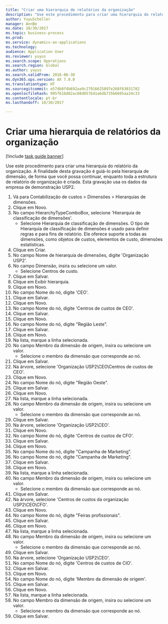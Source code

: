 ```yaml
--- 
title: "Criar uma hierarquia de relatórios da organização"
description: "Use este procedimento para criar uma hierarquia do relatório da organização."
author: YuyuScheller
manager: AnnBe
ms.date: 10/30/2017
ms.topic: business-process
ms.prod: 
ms.service: dynamics-ax-applications
ms.technology: 
audience: Application User
ms.reviewer: yuyus
ms.search.scope: Operations
ms.search.region: Global
ms.author: yuyus
ms.search.validFrom: 2016-06-30
ms.dyn365.ops.version: AX 7.0.0
ms.translationtype: HT
ms.sourcegitcommit: e57db8f4b692aa9c27916625897e268f63031782
ms.openlocfilehash: 995f61bd82ac08d057b41a6db735b6695aa34c33
ms.contentlocale: pt-br
ms.lasthandoff: 10/30/2017

---
```

# <a name="create-an-organization-report-hierarchy"></a>Criar uma hierarquia de relatórios da organização

[!include [task guide banner](../../includes/task-guide-banner.md)]

Use este procedimento para criar uma hierarquia do relatório da organização. A finalidade desta gravação é guiá-lo pela hierarquia de dimensão, de forma que você possa continuar, enquanto toda a estrutura de relatório de organização é criada. Esta gravação usa os dados da empresa de demonstração USP2.

1. Vá para Contabilização de custos > Dimensões > Hierarquias de dimensões.
2. Clique em Novo.
3. No campo HierarchyTypeComboBox, selecione 'Hierarquia de classificação de dimensões'.
    * Selecione Hierarquia de classificação de dimensões. O tipo de Hierarquia de classificação de dimensões é usado para definir regras e para fins de relatório. Ele oferece suporte a todas as dimensões, como objetos de custos, elementos de custo, dimensões estatísticas.  
4. Clique em Criar.
5. No campo Nome de hierarquia de dimensões, digite 'Organização USP2'.
6. No campo Dimensão, insira ou selecione um valor.
    * Selecione Centros de custo.  
7. Clique em Salvar.
8. Clique em Exibir hierarquia.
9. Clique em Novo.
10. No campo Nome do nó, digite 'CEO'.
11. Clique em Salvar.
12. Clique em Novo.
13. No campo Nome do nó, digite 'Centros de custos de CEO'.
14. Clique em Salvar.
15. Clique em Novo.
16. No campo Nome do nó, digite "Região Leste".
17. Clique em Salvar.
18. Clique em Novo.
19. Na lista, marque a linha selecionada.
20. No campo Membro da dimensão de origem, insira ou selecione um valor.
    * Selecione o membro da dimensão que corresponde ao nó.  
21. Clique em Salvar.
22. Na árvore, selecione 'Organização USP2\CEO\Centros de custos de CEO'.
23. Clique em Novo.
24. No campo Nome do nó, digite "Região Oeste".
25. Clique em Salvar.
26. Clique em Novo.
27. Na lista, marque a linha selecionada.
28. No campo Membro da dimensão de origem, insira ou selecione um valor.
    * Selecione o membro da dimensão que corresponde ao nó.  
29. Clique em Salvar.
30. Na árvore, selecione 'Organização USP2\CEO'.
31. Clique em Novo.
32. No campo Nome do nó, digite 'Centros de custos de CFO'.
33. Clique em Salvar.
34. Clique em Novo.
35. No campo Nome do nó, digite "Campanha de Marketing".
36. No campo Nome do nó, digite "Campanha de Marketing".
37. Clique em Salvar.
38. Clique em Novo.
39. Na lista, marque a linha selecionada.
40. No campo Membro da dimensão de origem, insira ou selecione um valor.
    * Selecione o membro da dimensão que corresponde ao nó.  
41. Clique em Salvar.
42. Na árvore, selecione 'Centros de custos da organização USP2\CEO\CFO'.
43. Clique em Novo.
44. No campo Nome do nó, digite "Feiras profissionais".
45. Clique em Salvar.
46. Clique em Novo.
47. Na lista, marque a linha selecionada.
48. No campo Membro da dimensão de origem, insira ou selecione um valor.
    * Selecione o membro da dimensão que corresponde ao nó.  
49. Clique em Salvar.
50. Na árvore, selecione 'Organização USP2\CEO'.
51. No campo Nome do nó, digite 'Centros de custos de CIO'.
52. Clique em Salvar.
53. Clique em Novo.
54. No campo Nome do nó, digite 'Membro da dimensão de origem'.
55. Clique em Salvar.
56. Clique em Novo.
57. Na lista, marque a linha selecionada.
58. No campo Membro da dimensão de origem, insira ou selecione um valor.
    * Selecione o membro da dimensão que corresponde ao nó.  
59. Clique em Salvar.


